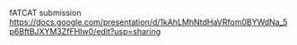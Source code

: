 fATCAT submission https://docs.google.com/presentation/d/1kAhLMhNtdHaVRfom0BYWdNa_5p6BftBJXYM3ZfFHIw0/edit?usp=sharing